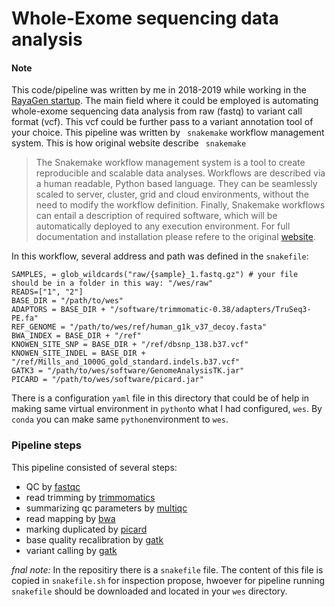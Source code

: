 # Whole-Exome sequencing data analysis

#### Note
This code/pipeline was written by me in 2018-2019 while working in the [RayaGen startup](http://rayagn.com/). The main field where it could be employed is automating whole-exome sequencing data analysis from raw (fastq) to variant call format (vcf). This vcf could be further pass to a variant annotation tool of your choice. This pipeline was written by ``` snakemake``` workflow management system.  This is how original website describe ``` snakemake```  
>The Snakemake workflow management system is a tool to create reproducible and scalable data analyses. Workflows are described via a human readable, Python based language. They can be seamlessly scaled to server, cluster, grid and cloud environments, without the need to modify the workflow definition. Finally, Snakemake workflows can entail a description of required software, which will be automatically deployed to any execution environment.
For full documentation and installation please refere to the original [website](https://snakemake.readthedocs.io/en/stable/).

In this workflow, several address and path was defined in the ```snakefile```:
```shell
SAMPLES, = glob_wildcards("raw/{sample}_1.fastq.gz") # your file should be in a folder in this way: "/wes/raw"
READS=["1", "2"]
BASE_DIR = "/path/to/wes"
ADAPTORS = BASE_DIR + "/software/trimmomatic-0.38/adapters/TruSeq3-PE.fa"
REF_GENOME = "/path/to/wes/ref/human_g1k_v37_decoy.fasta"
BWA_INDEX = BASE_DIR + "/ref"
KNOWEN_SITE_SNP = BASE_DIR + "/ref/dbsnp_138.b37.vcf"
KNOWEN_SITE_INDEL = BASE_DIR + "/ref/Mills_and_1000G_gold_standard.indels.b37.vcf"
GATK3 = "/path/to/wes/software/GenomeAnalysisTK.jar"
PICARD = "/path/to/wes/software/picard.jar"
```
There is a configuration ```yaml``` file in this directory that could be of help in making same virtual environment in ```python```to what I had configured, ```wes```. By ```conda``` you can make same ```python```environment to ```wes```. 
 ### Pipeline steps
 This pipeline consisted of several steps:
 * QC by [fastqc](https://www.bioinformatics.babraham.ac.uk/projects/fastqc/)
 * read trimming by [trimmomatics](https://github.com/timflutre/trimmomatic)
 * summarizing qc parameters by [multiqc](https://multiqc.info/)
 * read mapping by [bwa](http://bio-bwa.sourceforge.net/)
 * marking duplicated by [picard](https://broadinstitute.github.io/picard/)
 * base quality recalibration by [gatk](https://gatk.broadinstitute.org/hc/en-us)
 * variant calling by [gatk](https://gatk.broadinstitute.org/hc/en-us)
 

 *fnal note:*
 In the repositiry there is a ```snakefile``` file. The content of this file is copied in ```snakefile.sh``` for inspection propose, hwoever for pipeline running ```snakefile``` should be downloaded and located in your ```wes``` directory. 
 
